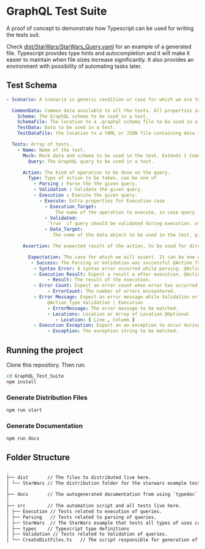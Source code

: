 # GraphQL Test Suite

A proof of concept to demonstrate how Typescript can be used for writing the tests suit.

Check [dist/StarWars/StarWars_Query.yaml](/dist/StarWars/StarWars_Query.yaml) for an example of a generated file.
Typescript provides type hints and autocompletion and it will make it easier to maintain when file sizes increase significantly. It also provides an environment with possibility of automating tasks later.

## Test Schema

```yaml
- Scenario: A scenario is generic condition or case for which we are testing.

  CommonData: Common data available to all the tests. All properties are @Optional
    Schema: The GraphQL schema to be used in a test.
    SchemaFile: The location to a .graphql schema file to be used in a test.
    TestData: Data to be used in a test.
    TestDataFile: the location to a YAML or JSON file containing data to be used in a test.

  Tests: Array of tests.
    - Name: Name of the test.
      Mock: Mock data and schema to be used in the test. Extends { CommonData }.
        Query: The GraphQL query to be used in a test.

      Action: The kind of operation to be done on the query.
        Type: Type of action to be taken, can be one of
          - Parsing : Parse the the given query.
          - Validation : Validate the given query.
          - Execution : Execute the given query.
            - Execute: Extra properties for Execution case
              - Execution_Target:
                  The name of the operation to execute, in case query  contains multiple. @Optional
              - Validated:
               `true` if query should be validated during execution. otherwise `false`. @Optional
              - Data_Target:
                 The name of the data object to be used in the test, picked from `TestData` in Mock field. @Optional

      Assertion: The expected result of the action, to be used for direct comparisons in the test.

        Expectation: The case for which we will assert. It can be one of...
         - Success: The Parsing or Validation was successful @Action_Type Parsing | Validation.
          - Syntax Error: A syntax error occurred while parsing. @Action_Type Parsing
          - Execution Result: Expect a result a after execution. @Action_Type Execution
               - Result: The result of the execution.
          - Error Count: Expect an error count when error has occurred. @Action_Type Validation | Execution
               - ErrorCount: The number of errors encountered.
          - Error Message: Expect an error message while Validation or execution.
               @Action_Type Validation | Execution
               - ErrorMessage: The error message to be matched.
               - Locations: Location or Array of Location @Optional
                  - Location: { Line , Column }
          - Execution Exception: Expect an an exception to occur during execution. @Action_Type Execution
               - Exception: The exception string to be matched.
```

## Running the project

Clone this repository.
Then run.

```sh
cd GraphQL_Test_Suite
npm install
```

### Generate Distribution Files

```sh
npm run start
```

### Generate Documentation

```sh
npm run docs
```

## Folder Structure

```sh
.
├── dist       // The files to distributed live here.
│ └── StarWars // The distribution folder for the starwars example tests.
│
├── docs       // The autogenerated documentation from using `typedoc`
│
├── src        // The automation script and all tests live here.
│ ├── Execution // Tests related to execution of queries.
│ ├── Parsing   // Tests related to parsing of queries.
│ ├── StarWars  // The StarWars example that tests all types of uses cases.
│ ├── types    // Typescript type definitions
│ ├── Validation // Tests related to Validation of queries.
│ └── CreateDistFiles.ts   // The script responsible for generation of all distributions files.
```
